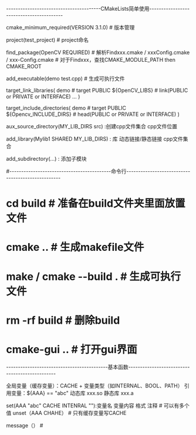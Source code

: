 ----------------------------------------CMakeLists简单使用-----------------------------------------

cmake_minimum_required(VERSION 3.1.0)  # 版本管理

project(test_project)  # project命名
 
find_package(OpenCV REQUIRED)  # 解析Findxxx.cmake / xxxConfig.cmake / xxx-Config.cmake
                               # 对于Findxxx，查找CMAKE_MODULE_PATH then CMAKE_ROOT

add_executable(demo test.cpp)  # 生成可执行文件

target_link_libraries(
    demo                              # target
    PUBLIC ${OpenCV_LIBS}             # link(PUBLIC or PRIVATE or INTERFACE)
    ...
)

target_include_directories(
    demo                              # target
    PUBLIC ${Opencv_INCLUDE_DIRS}     # head(PUBLIC or PRIVATE or INTERFACE)
)


aux_source_directory(MY_LIB_DIRS src) :创建cpp文件集合 cpp文件位置

add_library(Mylib1 SHARED MY_LIB_DIRS) : 库 动态链接/静态链接 cpp文件集合

add_subdirectory(...) : 添加子模块

#-------------------------------------------命令行--------------------------------------------------

# cd build  # 准备在build文件夹里面放置文件
# cmake ..  # 生成makefile文件  
# make / cmake --build .  # 生成可执行文件
# rm -rf build # 删除build
# cmake-gui ..  # 打开gui界面






-------------------------------------------基本函数-----------------------------------------------

全局变量（缓存变量）：CACHE + 变量类型（如INTERNAL、BOOL、PATH）
引用变量：${AAA} == "abc"
动态库 xxx.so  静态库 xxx.a

set(AAA "abc" CACHE INTENRAL ""):变量名 变量内容 格式 注释  # 可以有多个值 
unset（AAA CHAHE）  # 只有缓存变量写CACHE

message（） # 